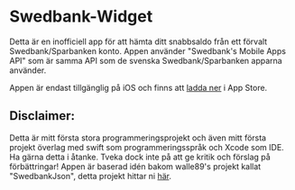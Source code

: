 # Swedbank-Widget

Detta är en inofficiell app för att hämta ditt snabbsaldo från ett förvalt Swedbank/Sparbanken konto. 
Appen använder "Swedbank's Mobile Apps API" som är samma API som de svenska Swedbank/Sparbanken apparna använder.

Appen är endast tillgänglig på iOS och finns att [ladda ner]() i App Store. 

## Disclaimer: 

Detta är mitt första stora programmeringsprojekt och även mitt första projekt överlag med swift 
som programmeringsspråk och Xcode som IDE. Ha gärna detta i åtanke. 
Tveka dock inte på att ge kritik och förslag på förbättringar! Appen är baserad idén bakom walle89's projekt kallat
"SwedbankJson", detta projekt hittar ni [här](https://github.com/walle89/SwedbankJson).
